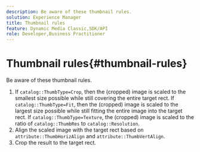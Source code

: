 ```yaml
---
description: Be aware of these thumbnail rules.
solution: Experience Manager
title: Thumbnail rules
feature: Dynamic Media Classic,SDK/API
role: Developer,Business Practitioner
---
```


# Thumbnail rules{#thumbnail-rules}

Be aware of these thumbnail rules.

1. If `catalog::ThumbType=Crop`, then the (cropped) image is scaled to the smallest size possible while still covering the entire target rect. If `catalog::ThumbType=Fit`, then the (cropped) image is scaled to the largest size possible while still fitting the entire image into the target rect. If `catalog::ThumbType=Texture`, the (cropped) image is scaled to the ratio of `catalog::ThumbRes` to `catalog::Resolution`. 
1. Align the scaled image with the target rect based on `attribute::ThumbHorizAlign` and `attribute::ThumbVertAlign`. 
1. Crop the result to the target rect.

